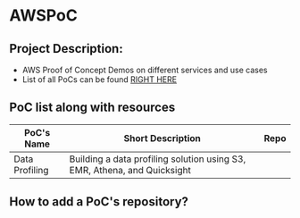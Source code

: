 # AWSPoC

## Project Description:

- AWS Proof of Concept Demos on different services and use cases
- List of all PoCs can be found [RIGHT HERE](https://docs.google.com/spreadsheets/d/1KzH7YDzqE3W_jQefY1ql2BIvUh5RVWGt83-tTCmYD9U/edit#gid=0)

## PoC list along with resources

|  PoC's Name | Short Description | Repo |
|---|---|---|
| Data Profiling  | Building a data profiling solution using S3, EMR, Athena, and Quicksight||


## How to add a PoC's repository?
